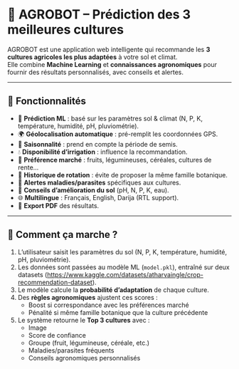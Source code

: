 # 🌱 AGROBOT – Prédiction des 3 meilleures cultures

AGROBOT est une application web intelligente qui recommande les **3 cultures agricoles les plus adaptées** à votre sol et climat.  
Elle combine **Machine Learning** et **connaissances agronomiques** pour fournir des résultats personnalisés, avec conseils et alertes.

---

## 🚀 Fonctionnalités

- 🔮 **Prédiction ML** : basé sur les paramètres sol & climat (N, P, K, température, humidité, pH, pluviométrie).  
- 🌍 **Géolocalisation automatique** : pré-remplit les coordonnées GPS.  
- 📅 **Saisonnalité** : prend en compte la période de semis.  
- 💧 **Disponibilité d’irrigation** : influence la recommandation.  
- 🏪 **Préférence marché** : fruits, légumineuses, céréales, cultures de rente…  
- 🔁 **Historique de rotation** : évite de proposer la même famille botanique.  
- 📢 **Alertes maladies/parasites** spécifiques aux cultures.  
- 🌱 **Conseils d’amélioration du sol** (pH, N, P, K, eau).  
- 🌐 **Multilingue** : Français, English, Darija (RTL support).  
- 📄 **Export PDF** des résultats.  

---
## 🧠 Comment ça marche ?

1. L’utilisateur saisit les paramètres du sol (N, P, K, température, humidité, pH, pluviométrie).  
2. Les données sont passées au modèle ML (`model.pkl`), entraîné sur deux datasets (https://www.kaggle.com/datasets/atharvaingle/crop-recommendation-dataset).  
3. Le modèle calcule la **probabilité d’adaptation** de chaque culture.  
4. Des **règles agronomiques** ajustent ces scores :
   - Boost si correspondance avec les préférences marché  
   - Pénalité si même famille botanique que la culture précédente  
5. Le système retourne le **Top 3 cultures** avec :
   - Image  
   - Score de confiance  
   - Groupe (fruit, légumineuse, céréale, etc.)  
   - Maladies/parasites fréquents  
   - Conseils agronomiques personnalisés  
